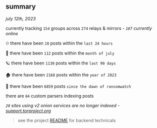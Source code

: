
## summary
_july 12th, 2023_

currently tracking `154` groups across `274` relays & mirrors - _`107` currently online_

⏲ there have been `10` posts within the `last 24 hours`

🦈 there have been `112` posts within the `month of july`

🪐 there have been `1130` posts within the `last 90 days`

🏚 there have been `2168` posts within the `year of 2023`

🦕 there have been `6859` posts `since the dawn of ransomwatch`

there are `84` custom parsers indexing posts

_`20` sites using v2 onion services are no longer indexed - [support.torproject.org](https://support.torproject.org/onionservices/v2-deprecation/)_

> see the project [README](https://github.com/joshhighet/ransomwatch#ransomwatch--) for backend technicals
